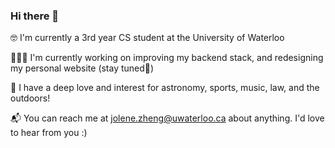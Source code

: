 ### Hi there 👋

🤓 I'm currently a 3rd year CS student at the University of Waterloo

👩🏻‍💻 I'm currently working on improving my backend stack, and redesigning my personal website (stay tuned👀)

🔭 I have a deep love and interest for astronomy, sports, music, law, and the outdoors!

📬 You can reach me at jolene.zheng@uwaterloo.ca about anything. I'd love to hear from you :)
